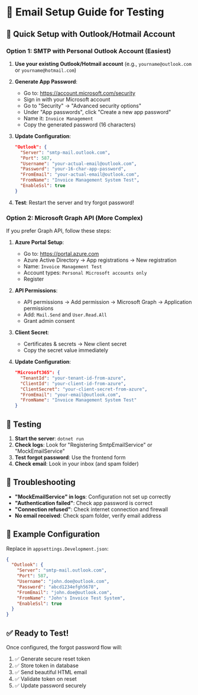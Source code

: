 # 📧 Email Setup Guide for Testing

## 🚀 Quick Setup with Outlook/Hotmail Account

### **Option 1: SMTP with Personal Outlook Account (Easiest)**

1. **Use your existing Outlook/Hotmail account** (e.g., `yourname@outlook.com` or `yourname@hotmail.com`)

2. **Generate App Password**:
   - Go to: https://account.microsoft.com/security
   - Sign in with your Microsoft account
   - Go to "Security" → "Advanced security options"
   - Under "App passwords", click "Create a new app password"
   - Name it: `Invoice Management`
   - Copy the generated password (16 characters)

3. **Update Configuration**:
   ```json
   "Outlook": {
     "Server": "smtp-mail.outlook.com",
     "Port": 587,
     "Username": "your-actual-email@outlook.com",
     "Password": "your-16-char-app-password",
     "FromEmail": "your-actual-email@outlook.com",
     "FromName": "Invoice Management System Test",
     "EnableSsl": true
   }
   ```

4. **Test**: Restart the server and try forgot password!

### **Option 2: Microsoft Graph API (More Complex)**

If you prefer Graph API, follow these steps:

1. **Azure Portal Setup**:
   - Go to: https://portal.azure.com
   - Azure Active Directory → App registrations → New registration
   - Name: `Invoice Management Test`
   - Account types: `Personal Microsoft accounts only`
   - Register

2. **API Permissions**:
   - API permissions → Add permission → Microsoft Graph → Application permissions
   - Add: `Mail.Send` and `User.Read.All`
   - Grant admin consent

3. **Client Secret**:
   - Certificates & secrets → New client secret
   - Copy the secret value immediately

4. **Update Configuration**:
   ```json
   "Microsoft365": {
     "TenantId": "your-tenant-id-from-azure",
     "ClientId": "your-client-id-from-azure",
     "ClientSecret": "your-client-secret-from-azure",
     "FromEmail": "your-email@outlook.com",
     "FromName": "Invoice Management System Test"
   }
   ```

## 🧪 Testing

1. **Start the server**: `dotnet run`
2. **Check logs**: Look for "Registering SmtpEmailService" or "MockEmailService"
3. **Test forgot password**: Use the frontend form
4. **Check email**: Look in your inbox (and spam folder)

## 🔧 Troubleshooting

- **"MockEmailService" in logs**: Configuration not set up correctly
- **"Authentication failed"**: Check app password is correct
- **"Connection refused"**: Check internet connection and firewall
- **No email received**: Check spam folder, verify email address

## 📝 Example Configuration

Replace in `appsettings.Development.json`:

```json
{
  "Outlook": {
    "Server": "smtp-mail.outlook.com",
    "Port": 587,
    "Username": "john.doe@outlook.com",
    "Password": "abcd1234efgh5678",
    "FromEmail": "john.doe@outlook.com",
    "FromName": "John's Invoice Test System",
    "EnableSsl": true
  }
}
```

## ✅ Ready to Test!

Once configured, the forgot password flow will:
1. ✅ Generate secure reset token
2. ✅ Store token in database  
3. ✅ Send beautiful HTML email
4. ✅ Validate token on reset
5. ✅ Update password securely














